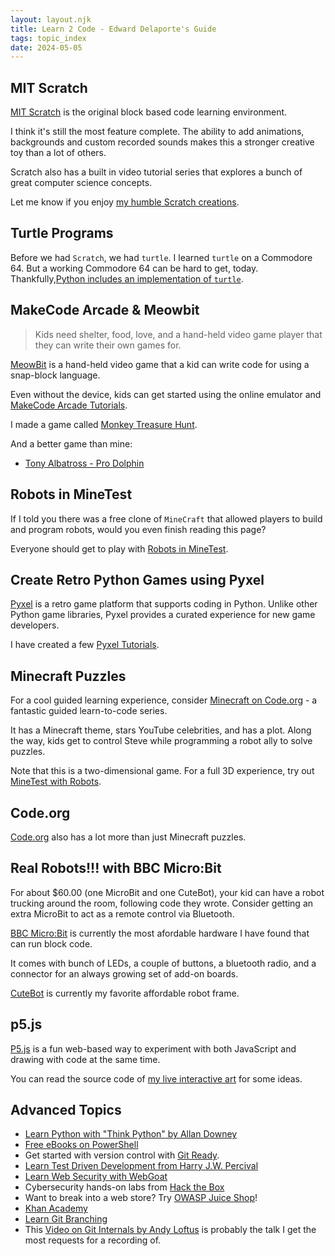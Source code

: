 ```yaml
---
layout: layout.njk
title: Learn 2 Code - Edward Delaporte's Guide
tags: topic_index
date: 2024-05-05
---
```


## MIT Scratch

[MIT Scratch](https://scratch.mit.edu/projects/editor/?tutorial=home) is the original block based code learning environment.

I think it's still the most feature complete. The ability to add animations, backgrounds and custom recorded sounds makes this a stronger creative toy than a lot of others.

Scratch also has a built in video tutorial series that explores a bunch of great computer science concepts.

Let me know if you enjoy [my humble Scratch creations](https://scratch.mit.edu/users/edthedev/).

## Turtle Programs

Before we had `Scratch`, we had `turtle`. I learned `turtle` on a Commodore 64. But a working Commodore 64 can be hard to get, today. Thankfully,[Python includes an implementation of `turtle`](/blog/turtle).

## MakeCode Arcade & Meowbit

> Kids need shelter, food, love, and a hand-held video game player that they can write their own games for.

[MeowBit](https://www.amazon.com/Kittenbot-Card-Sized-Computer-Microsoft-Compatible/dp/B07QNTSSYP) is a hand-held video game that a kid can write code for using a snap-block language.

Even without the device, kids can get started using the online emulator and [MakeCode Arcade Tutorials](https://arcade.makecode.com/).

I made a game called [Monkey Treasure Hunt](https://makecode.com/_TWAV1bia4Jcd).

And a better game than mine:

+ [Tony Albatross - Pro Dolphin](https://arcade.makecode.com/26346-72733-28413-39259)

## Robots in MineTest

If I told you there was a free clone of `MineCraft` that allowed players to build and program robots, would you even finish reading this page?

Everyone should get to play with [Robots in MineTest](/blog/minetest/robots).

## Create Retro Python Games using Pyxel

[Pyxel]() is a retro game platform that supports coding in Python. Unlike other Python game libraries, Pyxel provides a curated experience for new game developers.

I have created a few [Pyxel Tutorials](/pyxel).

## Minecraft Puzzles

For a cool guided learning experience, consider [Minecraft on Code.org](https://studio.code.org/s/hero/stage/1/puzzle/1) - a fantastic guided learn-to-code series.

It has a Minecraft theme, stars YouTube celebrities, and has a plot. Along the way, kids get to control Steve while programming a robot ally to solve puzzles.

Note that this is a two-dimensional game. For a full 3D experience, try out [MineTest with Robots](/blog/minetest/robots).

## Code.org

[Code.org](https://code.org) also has a lot more than just Minecraft puzzles.

## Real Robots!!! with BBC Micro:Bit

For about $60.00 (one MicroBit and one CuteBot), your kid can have a robot trucking around the room, following code they wrote. Consider getting an extra MicroBit to act as a remote control via Bluetooth.

[BBC Micro:Bit](https://makecode.microbit.org/) is currently the most afordable hardware I have found that can run block code.

It comes with bunch of LEDs, a couple of buttons, a bluetooth radio, and a connector for an always growing set of add-on boards.

[CuteBot](https://www.elecfreaks.com/learn-en/microbitKit/smart_cutebot/cutebot_car.html) is currently my favorite affordable robot frame. 

## p5.js

[P5.js](https://p5js.org/learn/) is a fun web-based way to experiment with both JavaScript and drawing with code at the same time.

You can read the source code of [my live interactive art](/art/live) for some ideas.

## Advanced Topics

- [Learn Python with "Think Python" by Allan Downey](http://greenteapress.com/wp/think-python-2e/)
- [Free eBooks on PowerShell](https://leanpub.com/u/devopscollective)
- Get started with version control with [Git Ready](http://gitready.com/beginner/2009/03/13/smartly-save-stashes.html).
- [Learn Test Driven Development from Harry J.W. Percival](https://www.obeythetestinggoat.com/pages/book.html)
- [Learn Web Security with WebGoat](https://www.owasp.org/index.php/Category:OWASP_WebGoat_Project)
- Cybersecurity hands-on labs from [Hack the Box](https://www.hackthebox.com/hacker)
- Want to break into a web store? Try [OWASP Juice Shop](https://owasp.org/www-project-juice-shop/)!
- [Khan Academy](https://www.khanacademy.org/computing)
- [Learn Git Branching](https://learngitbranching.js.org/)
- This [Video on Git Internals by Andy Loftus](https://mediaspace.illinois.edu/media/1_63e5fn5l) is probably the talk I get the most requests for a recording of.